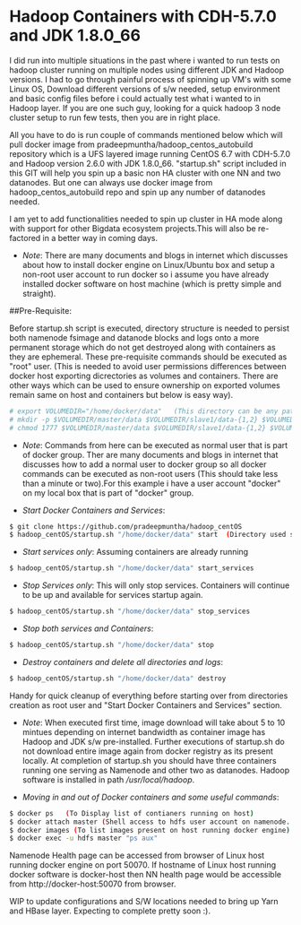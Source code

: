 # Hadoop Containers with CDH-5.7.0 and JDK 1.8.0_66
I did run into multiple situations in the past where i wanted to run tests on hadoop cluster running on multiple nodes using different JDK and Hadoop versions. I had to go through painful process of spinning up VM's with some Linux OS, Download different versions of s/w needed, setup environment and basic config files before i could actually test what i wanted to in Hadoop layer. If you are one such guy,
looking for a quick hadoop 3 node cluster setup to run few tests, then you are in right place.

All you have to do is run couple of commands mentioned below which will pull docker image from pradeepmuntha/hadoop_centos_autobuild repository which is a UFS layered image running CentOS 6.7 with CDH-5.7.0 and Hadoop version 2.6.0 with JDK 1.8.0_66. "startup.sh" script included in this GIT will help you spin up a basic non HA cluster with one NN and two datanodes. But one can always use docker image from hadoop_centos_autobuild repo and spin up any number of datanodes needed.

I am yet to add functionalities needed to spin up cluster in HA mode along with support for other Bigdata ecosystem projects.This will also be re-factored in a better way in coming days.


* *Note*: There are many documents and blogs in internet which discusses about how to install docker engine on Linux/Ubuntu box and setup a non-root user account to run docker so i assume you have already installed docker software on host machine (which is pretty simple and straight).  


##Pre-Requisite:

Before startup.sh script is executed, directory structure is needed to persist both namenode fsimage and datanode blocks and logs onto a more permanent storage which do not get destroyed along with containers as they are ephemeral. These pre-requisite commands should be executed as "root" user. (This is needed to avoid user permissions differences between docker host exporting dicrectories as volumes and containers. There are other ways which can be used to ensure ownership on exported volumes remain same on host and containers but below is easy way).

```bash
# export VOLUMEDIR="/home/docker/data"   (This directory can be any path with ample storage space to hold datanode blocks).
# mkdir -p $VOLUMEDIR/master/data $VOLUMEDIR/slave1/data-{1,2} $VOLUMEDIR/slave2/data-{1,2} $VOLUMEDIR/logs/
# chmod 1777 $VOLUMEDIR/master/data $VOLUMEDIR/slave1/data-{1,2} $VOLUMEDIR/slave2/data-{1,2} $VOLUMEDIR/logs
```

* *Note*: Commands from here can be executed as normal user that is part of docker group. Ther are many documents and blogs in internet that discusses how to add a normal user to docker group so all docker commands can be executed as non-root users (This should take less than a minute or two).For this example i have a user account "docker" on my local box that is part of "docker" group.

* *Start Docker Containers and Services*:

```bash
$ git clone https://github.com/pradeepmuntha/hadoop_centOS
$ hadoop_centOS/startup.sh "/home/docker/data" start  (Directory used should be same as $VOLUMEDIR)
```

* *Start services only*:
Assuming containers are already running

```bash
$ hadoop_centOS/startup.sh "/home/docker/data" start_services
```

* *Stop Services only*:
This will only stop services. Containers will continue to be up and available for services startup again.

```bash
$ hadoop_centOS/startup.sh "/home/docker/data" stop_services
```

* *Stop both services and Containers*:

```bash
$ hadoop_centOS/startup.sh "/home/docker/data" stop
```

* *Destroy containers and delete all directories and logs*:

```bash
$ hadoop_centOS/startup.sh "/home/docker/data" destroy
```

Handy for quick cleanup of everything before starting over from directories creation as root user and "Start Docker Containers and Services" section.  


* *Note*: When executed first time, image download will take about 5 to 10 mintues depending on internet bandwidth as container image has Hadoop and JDK s/w pre-installed. Further executions of startup.sh do not download entire image again from docker registry as its present locally. At completion of startup.sh you should have three containers running one serving as Namenode and other two as datanodes. Hadoop software is installed in path */usr/local/hadoop*.

* *Moving in and out of Docker containers and some useful commands*:

```bash
$ docker ps   (To Display list of contianers running on host)
$ docker attach master (Shell access to hdfs user account on namenode. To exit container DO NOT TYPE EXIT OR Ctrl + D as it will shut the container down. Instead use Ctrl + p + q combination to return back to linux host shell).
$ docker images (To list images present on host running docker engine)
$ docker exec -u hdfs master "ps aux"
```

Namenode Health page can be accessed from browser of Linux host running docker engine on port 50070. If hostname of Linux host running docker software is docker-host then NN health page would be accessible from http://docker-host:50070 from browser.  

WIP to update configurations and S/W locations needed to bring up Yarn and HBase layer. Expecting to complete pretty soon :).
